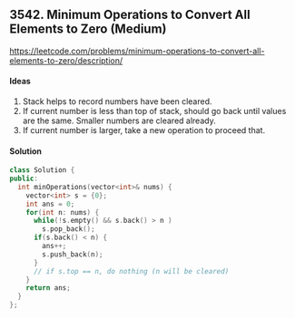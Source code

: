 ## 3542. Minimum Operations to Convert All Elements to Zero (Medium)


https://leetcode.com/problems/minimum-operations-to-convert-all-elements-to-zero/description/


#### Ideas
1. Stack helps to record numbers have been cleared.
2. If current number is less than top of stack, should go back until values are the same. Smaller numbers are cleared already.
3. If current number is larger, take a new operation to proceed that.

#### Solution
```C++
class Solution {
public:
  int minOperations(vector<int>& nums) {
    vector<int> s = {0};
    int ans = 0;
    for(int n: nums) {
      while(!s.empty() && s.back() > n )
        s.pop_back();
      if(s.back() < n) {
        ans++;
        s.push_back(n);
      }
      // if s.top == n, do nothing (n will be cleared)
    }
    return ans;    
  }
};
```